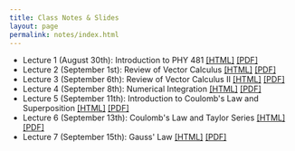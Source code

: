 ```yaml
---
title: Class Notes & Slides
layout: page
permalink: notes/index.html
---
```


-	Lecture 1 (August 30th): Introduction to PHY 481 [[HTML]](./01-slides.html) [[PDF]](./01-slides.pdf)
- Lecture 2 (September 1st): Review of Vector Calculus [[HTML]](./02-slides.html) [[PDF]](./02-slides.pdf)
- Lecture 3 (September 6th): Review of Vector Calculus II [[HTML]](./03-slides.html) [[PDF]](./03-slides.pdf)
- Lecture 4 (September 8th): Numerical Integration [[HTML]](./04-slides.html) [[PDF]](./04-slides.pdf)
- Lecture 5 (September 11th): Introduction to Coulomb's Law and Superposition [[HTML]](./05-slides.html) [[PDF]](./05-slides.pdf)
- Lecture 6 (September 13th): Coulomb's Law and Taylor Series [[HTML]](./06-slides.html) [[PDF]](./06-slides.pdf)
- Lecture 7 (September 15th): Gauss' Law [[HTML]](./07-slides.html) [[PDF]](./07-slides.pdf)
